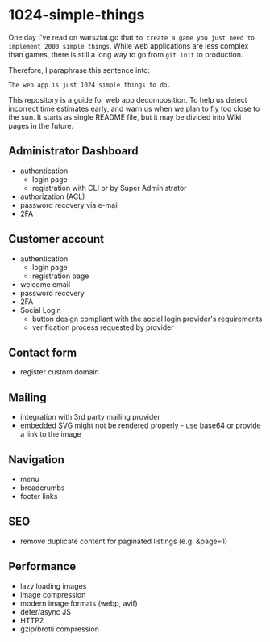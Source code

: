 # 1024-simple-things
One day I've read on warsztat.gd that `to create a game you just need to implement 2000 simple things`. While web applications are less complex than games, there is still a long way to go from `git init` to production.

Therefore, I paraphrase this sentence into:

`The web app is just 1024 simple things to do.`

This repository is a guide for web app decomposition. To help us detect incorrect time estimates early, and warn us when we plan to fly too close to the sun.
It starts as single README file, but it may be divided into Wiki pages in the future.

## Administrator Dashboard
- authentication
  - login page
  - registration with CLI or by Super Administrator
- authorization (ACL)
- password recovery via e-mail
- 2FA

## Customer account
- authentication
  - login page
  - registration page
- welcome email
- password recovery
- 2FA
- Social Login
  - button design compliant with the social login provider's requirements
  - verification process requested by provider

## Contact form
- register custom domain

## Mailing
- integration with 3rd party mailing provider
- embedded SVG might not be rendered properly - use base64 or provide a link to the image

## Navigation
- menu
- breadcrumbs
- footer links

## SEO
- remove duplicate content for paginated listings (e.g. &page=1)

## Performance
- lazy loading images
- image compression
- modern image formats (webp, avif)
- defer/async JS
- HTTP2
- gzip/brotli compression
